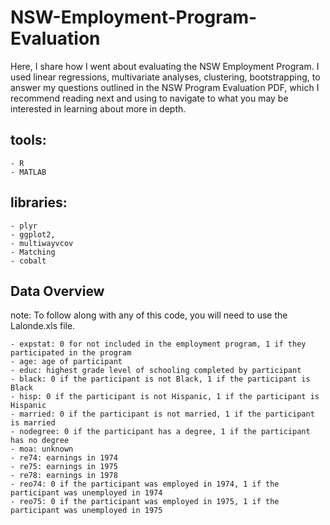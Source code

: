 # NSW-Employment-Program-Evaluation
Here, I share how I went about evaluating the NSW Employment Program. I used linear regressions, multivariate analyses, clustering, bootstrapping, to answer my questions outlined in the NSW Program Evaluation PDF, which I recommend reading next and using to navigate to what you may be interested in learning about more in depth.

##  tools: 
    - R
    - MATLAB
## libraries: 
    - plyr
    - ggplot2, 
    - multiwayvcov
    - Matching
    - cobalt

## Data Overview
note: To follow along with any of this code, you will need to use the Lalonde.xls file.

    - expstat: 0 for not included in the employment program, 1 if they participated in the program
    - age: age of participant
    - educ: highest grade level of schooling completed by participant
    - black: 0 if the participant is not Black, 1 if the participant is Black
    - hisp: 0 if the participant is not Hispanic, 1 if the participant is Hispanic
    - married: 0 if the participant is not married, 1 if the participant is married
    - nodegree: 0 if the participant has a degree, 1 if the participant has no degree
    - moa: unknown
    - re74: earnings in 1974
    - re75: earnings in 1975
    - re78: earnings in 1978
    - reo74: 0 if the participant was employed in 1974, 1 if the participant was unemployed in 1974
    - reo75: 0 if the participant was employed in 1975, 1 if the participant was unemployed in 1975
